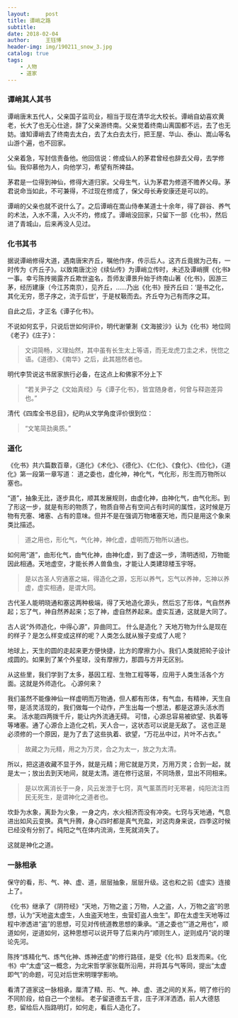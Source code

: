 ```yaml
--- 
layout:     post 
title: 谭峭之路
subtitle:  
date: 2018-02-04
author:     王钰博 
header-img: img/190211_snow_3.jpg
catalog: true
tags:
    - 人物
    - 道家
--- 
```


### 谭峭其人其书

谭峭唐末五代人，父亲国子监司业，相当于现在清华北大校长。谭峭自幼喜欢黄老，长大了也无心仕途，辞了父亲游终南。父亲觉着终南山离国都不远，去了也无妨。谁知谭峭去了终南去太白，去了太白去太行，把王屋、华山、泰山、嵩山等名山游个遍，也不回家。

父亲着急，写封信责备他。他回信说：修成仙人的茅君曾经也辞去父母，去学修仙。我仰慕他为人，向他学习，希望有所裨益。

茅君是一位得到神仙，修得大道归家。父母生气，认为茅君为修道不赡养父母。茅君说命当如此，不可兼得，不过现在修成了，保父母长寿安康还是可以的。

谭峭的父亲也就不说什么了。之后谭峭在嵩山侍奉某道士十余年，得了辟谷、养气的术法，入水不濡，入火不灼，修成了。谭峭没回家，只留下一部《化书》，然后进了青城山，后来再没人见过。

### 化书其书
据说谭峭修得大道，遇南唐宋齐丘，嘱他作序，传示后人。这齐丘竟据为己有，一时传为《齐丘子》。以致南唐沈汾《续仙传》为谭峭立传时，未述及谭峭撰《化书》一事。幸亏陈抟揭露齐丘欺世盗名，吾师友谭景升始于终南山著《化书》，因游三茅，经历建康（今江苏南京），见齐丘，……乃出《化书》授齐丘曰：‘是书之化，其化无穷，愿子序之，流于后世’，于是杖靸而去。齐丘夺为己有而序之耳。

自此之后，才正名《谭子化书》。

不说如何玄乎，只说后世如何评价，明代谢肇淛《文海披沙》认为《化书》地位同《老子》《庄子》：
> 文词简畅，义理灿然，其中虽有长生太上等语，而无龙虎刀圭之术，恍惚之语。《道德》、《南华》之后，此其翘然者也。
 
明代李贽说这书居家旅行必备，在这点上和佛家不分上下
> “若关尹子之《文始真经》与《谭子化书》，皆宜随身者，何曾与释迦差异也。”

清代《四库全书总目》，纪昀从文学角度评价很到位：
> “文笔简劲奥质。”

### 道化
《化书》共六篇数百章，《道化》《术化》、《德化》、《仁化》、《食化》、《俭化》，《道化》第一段第一章写道：
道之委也，虚化神，神化气，气化形，形生而万物所以塞也。

“道”，抽象无比，逐步具化，顺其发展规则，由虚化神，由神化气，由气化形。到了形这一步，就是有形的物质了，物质自带占有空间占有时间的属性，这时候是万物有充塞、堵塞、占有的意味。但并不是在强调万物堵塞天地，而只是用这个象来类比描述。

> 道之用也，形化气，气化神，神化虚，虚明而万物所以通也。

如何用“道”，由形化气，由气化神，由神化虚，到了虚这一步，清明透彻，万物能因此相通。天地虚空，才能长养人兽鱼虫，才能让人类建琼楼玉宇呀。

> 是以古圣人穷通塞之端，得造化之源，忘形以养气，忘气以养神，忘神以养虚，虚实相通，是谓大同。

古代圣人能明晓通和塞这两种极端，得了天地造化源头，然后忘了形体，气自然养起；忘了气，神自然养起来；忘了神，虚自然养起来。虚实互通，这就是大同了。

古人说“外师造化，中得心源”，异曲同工。 什么是造化？ 天地万物为什么是现在的样子？是怎么样变成这样的呢？人类怎么就从猴子变成了人呢？

地球上，天生的圆的走起来更方便快捷，比方的摩擦力小。我们人类就把轮子设计成圆的。如果到了某个外星球，没有摩擦力，那圆与方并无区别。

从这些里，我们学到了太多，基因工程、生物工程等等，应用于人类生活各个方面。这就是外师造化。
心源何来？

我们虽然不能像神仙一样虚明而万物通，但人都有形体，有气血，有精神，天生自带，是活灵活现的，我们做每一个动作，产生出每一个想法，都是这源头活水而来。 活水能四两拨千斤，能让内外流通无碍。 可惜，心源总容易被欲望、执着等等堵塞。通了心源合上造化之机，天人合一，这状态可以说是无敌了。 这也正是必须修的一个原因，是为了去了这些执着、欲望，“万花丛中过，片叶不占衣。”

> 故藏之为元精，用之为万灵，合之为太一，放之为太清。

所以，把这道收藏不显于外，就是元精；用它就是万灵，万用万灵；合到一起，就是太一；放出去到天地间，就是太清。道在修行这层，不同场景，显出不同相来。

> 是以坎离消长于一身，风云发泄于七窍，真气薰蒸而时无寒暑，纯阳流注而民无死生，是谓神化之道者也。

坎卦为水象，离卦为火象，一身之内，水火相济而没有冲突。七窍与天地通，气息进出如风云变换。真气升腾，身心四时都是真气充盈，对这肉身来说，四季这时候已经没有分别了。纯阳之气在体内流淌，生死就消失了。

这就是神化之道。

### 一脉相承
保守的看，形、气、神、虚、道，层层抽象，层层升级。这也和之前《虚实》连接上了。

《化书》继承了《阴符经》“天地，万物之盗；万物，人之盗，人，万物之盗”的思想，认为“天地盗太虚生，人虫盗天地生，虫营虰盗人虫生”。即在太虚生天地等过程中渗透进“盗”的思想，可见对传统道教思想的秉承。“道之委也”“道之用也”，顺道如何，逆道如何，这种思想可以说开导了后来内丹“顺则生人，逆则成丹”说的理论先河。

陈抟“炼精化气、炼气化神、炼神还虚”的修行路径，是受《化书》启发而来。《化书》中“太虚”这一概念，为北宋哲学家张载所沿用，并将其与气等同，提出“太虚即气”的命题，可见对后世宋明理学影响。

看清了道家这一脉相承，厘清了精、形、气、神、虚、道之间的关系，明了修行的不同阶段，给自己一个坐标。 老子留道德五千言，庄子洋洋洒洒，前人大德慈悲，留给后人指路明灯，如何走，看后人造化了。

